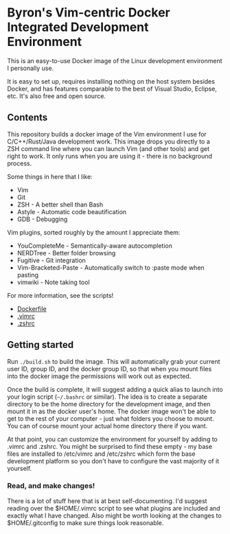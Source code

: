 # Byron's Vim-centric Docker Integrated Development Environment

This is an easy-to-use Docker image of the Linux development environment I
personally use.

It is easy to set up, requires installing nothing on the host system besides
Docker, and has features comparable to the best of Visual Studio, Eclipse, etc.
It's also free and open source.

## Contents

This repository builds a docker image of the Vim environment I use for
C/C++/Rust/Java development work. This image drops you directly to a ZSH
command line where you can launch Vim (and other tools) and get right to work.
It only runs when you are using it - there is no background process.

Some things in here that I like:
- Vim
- Git
- ZSH - A better shell than Bash
- Astyle - Automatic code beautification
- GDB - Debugging

Vim plugins, sorted roughly by the amount I appreciate them:
- YouCompleteMe - Semantically-aware autocompletion
- NERDTree - Better folder browsing
- Fugitive - Git integration
- Vim-Bracketed-Paste - Automatically switch to :paste mode when pasting
- vimwiki - Note taking tool

For more information, see the scripts!
- [Dockerfile](Dockerfile)
- [.vimrc](scripts/vimrc)
- [.zshrc](scripts/zshrc)

## Getting started

Run `./build.sh` to build the image. This will automatically grab your current
user ID, group ID, and the docker group ID, so that when you mount files into
the docker image the permissions will work out as expected.

Once the build is complete, it will suggest adding a quick alias to launch into
your login script (`~/.bashrc` or similar). The idea is to create a separate
directory to be the home directory for the development image, and then mount it
in as the docker user's home. The docker image won't be able to get to the rest
of your computer - just what folders you choose to mount. You can of course
mount your actual home directory there if you want.

At that point, you can customize the environment for yourself by adding to
.vimrc and .zshrc. You might be surprised to find these empty - my base files
are installed to /etc/vimrc and /etc/zshrc which form the base development
platform so you don't have to configure the vast majority of it yourself.

### Read, and make changes!

There is a lot of stuff here that is at best self-documenting. I'd suggest
reading over the $HOME/.vimrc script to see what plugins are included and
exactly what I have changed. Also might be worth looking at the changes to
$HOME/.gitconfig to make sure things look reasonable.
